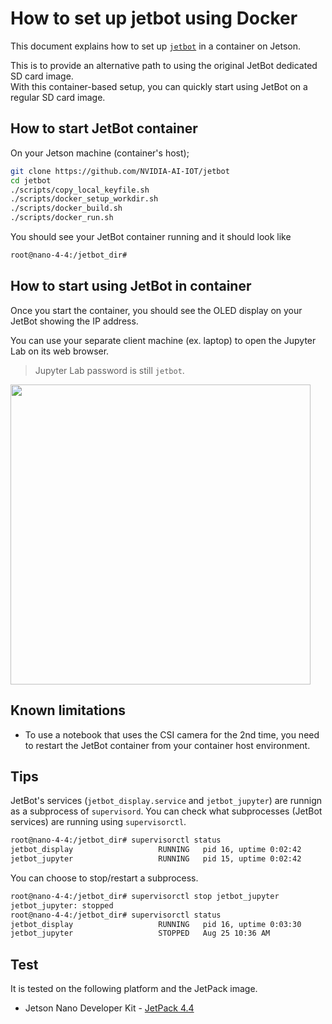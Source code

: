 # How to set up jetbot using Docker

This document explains how to set up [`jetbot`](https://github.com/NVIDIA-AI-IOT/jetbot) in a container on Jetson.

This is to provide an alternative path to using the original JetBot dedicated SD card image.<br>
With this container-based setup, you can quickly start using JetBot on a regular SD card image.

## How to start JetBot container

On your Jetson machine (container's host);

```bash
git clone https://github.com/NVIDIA-AI-IOT/jetbot
cd jetbot
./scripts/copy_local_keyfile.sh
./scripts/docker_setup_workdir.sh
./scripts/docker_build.sh
./scripts/docker_run.sh
```

You should see your JetBot container running and it should look like

```bash
root@nano-4-4:/jetbot_dir#
```
## How to start using JetBot in container

Once you start the container, you should see the OLED display on your JetBot showing the IP address.

You can use your separate client machine (ex. laptop) to open the Jupyter Lab on its web browser.
> Jupyter Lab password is still `jetbot`.

<a href="https://user-images.githubusercontent.com/25759564/91165191-1eccd280-e685-11ea-809f-9aa2dbcc718c.png"><img src="https://user-images.githubusercontent.com/25759564/91165191-1eccd280-e685-11ea-809f-9aa2dbcc718c.png" height="480"></a>

## Known limitations

- To use a notebook that uses the CSI camera for the 2nd time, you need to restart the JetBot container from your container host environment.

## Tips

JetBot's services (`jetbot_display.service` and `jetbot_jupyter`) are runnign as a subprocess of `supervisord`.
You can check what subprocesses (JetBot services) are running using `supervisorctl`.

```bash
root@nano-4-4:/jetbot_dir# supervisorctl status
jetbot_display                   RUNNING   pid 16, uptime 0:02:42
jetbot_jupyter                   RUNNING   pid 15, uptime 0:02:42
```

You can choose to stop/restart a subprocess.

```bash
root@nano-4-4:/jetbot_dir# supervisorctl stop jetbot_jupyter
jetbot_jupyter: stopped
root@nano-4-4:/jetbot_dir# supervisorctl status
jetbot_display                   RUNNING   pid 16, uptime 0:03:30
jetbot_jupyter                   STOPPED   Aug 25 10:36 AM
```

## Test

It is tested on the following platform and the JetPack image.

- Jetson Nano Developer Kit - [JetPack 4.4](https://developer.nvidia.com/embedded/downloads#?search=Jetson%20Nano%20Developer%20Kit%20SD%20Card%20Image)

